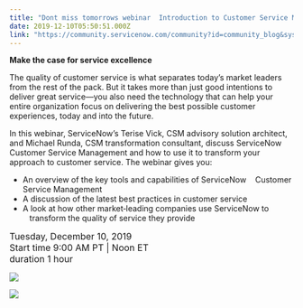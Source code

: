 ```yaml
---
title: "Dont miss tomorrows webinar  Introduction to Customer Service Management "
date: 2019-12-10T05:50:51.000Z
link: "https://community.servicenow.com/community?id=community_blog&sys_id=f3bc427adb6d0c1014d6fb24399619dd"
---
```

<p class="ng-scope"><strong>Make the case for service excellence </strong></p>
<p class="ng-scope">The quality of customer service is what separates today’s market leaders from the rest of the pack. But it takes more than just good intentions to deliver great service—you also need the technology that can help your entire organization focus on delivering the best possible customer experiences, today and into the future.</p>
<p class="ng-scope">In this webinar, ServiceNow’s Terise Vick, CSM advisory solution architect, and Michael Runda, CSM transformation consultant, discuss ServiceNow Customer Service Management and how to use it to transform your approach to customer service. The webinar gives you:</p>
<ul class="ng-scope"><li>An overview of the key tools and capabilities of ServiceNow    Customer Service Management</li><li>A discussion of the latest best practices in customer service</li><li>A look at how other market‑leading companies use ServiceNow to    transform the quality of service they provide</li></ul>
<p class="ng-scope"><span style="font-size: 12pt;"><span class="ng-scope">Tuesday, December 10, 2019 <br />Start time 9:00 AM PT | Noon ET<br />duration 1 hour</span> </span></p>
<p class="ng-scope"><a title="Click to Register" href="https://www.servicenow.com/lpwbr/introduction-to-customer-service-management.html?elqcampid&#61;&amp;cname&#61;community" target="_blank" rel="noopener noreferrer nofollow"><img class="community_image_fullscreen" style="max-width: 100%; max-height: 480px;" src="https://community.servicenow.comhttps://community.servicenow.com/2e214fd5dbb2e740fa192183ca96196c.iix" /></a></p>
<p class="ng-scope"><a title="Click to Register" href="https://www.servicenow.com/lpwbr/introduction-to-customer-service-management.html?elqcampid&#61;&amp;cname&#61;community" target="_blank" rel="noopener noreferrer nofollow"><img class="community_image_fullscreen" src="https://community.servicenow.comhttps://community.servicenow.com/747b06fedb2d0c1014d6fb2439961911.iix" /></a></p>
<div class="cm-attachments-body"> </div>
<p> </p>